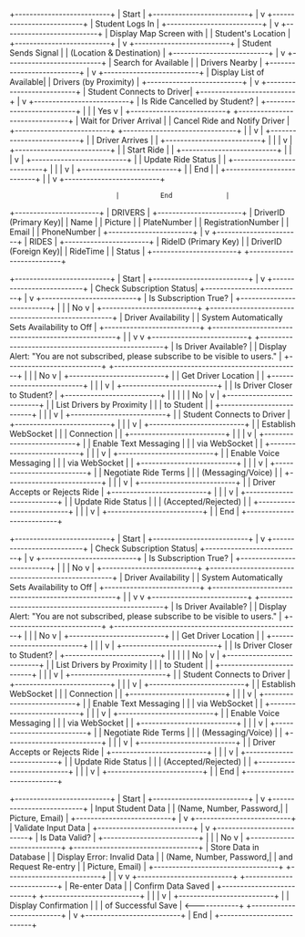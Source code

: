 +--------------------------+
|          Start           |
+--------------------------+
            |
            v
+--------------------------+
| Student Logs In          |
+--------------------------+
            |
            v
+--------------------------+
| Display Map Screen with  |
| Student's Location       |
+--------------------------+
            |
            v
+--------------------------+
| Student Sends Signal     |
| (Location & Destination) |
+--------------------------+
            |
            v
+--------------------------+
| Search for Available     |
| Drivers Nearby           |
+--------------------------+
            |
            v
+--------------------------+
| Display List of Available|
| Drivers (by Proximity)   |
+--------------------------+
            |
            v
+--------------------------+
| Student Connects to Driver|
+--------------------------+
            |
            v
+--------------------------+
| Is Ride Cancelled by Student? |
+--------------------------+
      |         |
      |         Yes
      v         |
+--------------------------+  +-------------------------------+
| Wait for Driver Arrival  |  | Cancel Ride and Notify Driver |
+--------------------------+  +-------------------------------+
            |                         |
            v                         |
+--------------------------+          |
| Driver Arrives           |          |
+--------------------------+          |
            |                         |
            v                         |
+--------------------------+          |
| Start Ride               |          |
+--------------------------+          |
            |                         |
            v                         |
+--------------------------+          |
| Update Ride Status       |          |
+--------------------------+          |
            |                         |
            v                         |
+--------------------------+          |
|          End             |          |
+--------------------------+          |
                                      |
                                      v
                              +--------------------------+


                              |          End             |
+-----------------------+
|      DRIVERS          |
+-----------------------+
| DriverID (Primary Key)|
| Name                  |
| Picture               |
| PlateNumber           |
| RegistrationNumber    |
| Email                 |
| PhoneNumber           |
+-----------------------+
           |
           v
+-----------------------+
|       RIDES           |
+-----------------------+
| RideID (Primary Key)  |
| DriverID (Foreign Key)|
| RideTime              |
| Status                |
+-----------------------+
                              +--------------------------+

+--------------------------+
|          Start           |
+--------------------------+
            |
            v
+--------------------------+
|  Check Subscription Status|
+--------------------------+
            |
            v
+--------------------------+
| Is Subscription True?    |
+--------------------------+
      |        |
      |        No
      v        |
+--------------------------+  +---------------------------------------------------+
|  Driver Availability     |  | System Automatically Sets Availability to Off  |
+--------------------------+  +---------------------------------------------------+
            |                             |
            v                             v
+--------------------------+  +---------------------------------------------------+
| Is Driver Available?     |  | Display Alert: "You are not subscribed, please subscribe to be visible to users." |
+--------------------------+  +---------------------------------------------------+
      |        |
      |        No
      v        |
+--------------------------+  |
| Get Driver Location      |  |
+--------------------------+  |
            |               |
            v               |
+--------------------------+  |
| Is Driver Closer to Student? |
+--------------------------+  |
      |        |            |
      |        No           |
      v                    |
+--------------------------+  |
| List Drivers by Proximity |  |
| to Student                |  |
+--------------------------+  |
            |               |
            v               |
+--------------------------+  |
| Student Connects to Driver  |
+--------------------------+  |
            |               |
            v               |
+--------------------------+  |
|  Establish WebSocket     |  |
|  Connection              |  |
+--------------------------+  |
            |               |
            v               |
+--------------------------+  |
|  Enable Text Messaging   |  |
|  via WebSocket           |  |
+--------------------------+  |
            |               |
            v               |
+--------------------------+  |
|  Enable Voice Messaging  |  |
|  via WebSocket           |  |
+--------------------------+  |
            |               |
            v               |
+--------------------------+  |
|  Negotiate Ride Terms    |  |
|  (Messaging/Voice)       |  |
+--------------------------+  |
            |               |
            v               |
+--------------------------+  |
| Driver Accepts or Rejects Ride |
+--------------------------+  |
            |               |
            v               |
+--------------------------+  |
|  Update Ride Status      |  |
|  (Accepted/Rejected)     |  |
+--------------------------+  |
            |               |
            v               |
+--------------------------+  |
|          End             |
+--------------------------+


+--------------------------+
|          Start           |
+--------------------------+
            |
            v
+--------------------------+
|  Check Subscription Status|
+--------------------------+
            |
            v
+--------------------------+
| Is Subscription True?    |
+--------------------------+
      |        |
      |        No
      v        |
+--------------------------+  +---------------------------------------------------+
|  Driver Availability     |  | System Automatically Sets Availability to Off  |
+--------------------------+  +---------------------------------------------------+
            |                             |
            v                             v
+--------------------------+  +---------------------------------------------------+
| Is Driver Available?     |  | Display Alert: "You are not subscribed, please subscribe to be visible to users." |
+--------------------------+  +---------------------------------------------------+
      |        |
      |        No
      v        |
+--------------------------+  |
| Get Driver Location      |  |
+--------------------------+  |
            |               |
            v               |
+--------------------------+  |
| Is Driver Closer to Student? |
+--------------------------+  |
      |        |            |
      |        No           |
      v                    |
+--------------------------+  |
| List Drivers by Proximity |  |
| to Student                |  |
+--------------------------+  |
            |               |
            v               |
+--------------------------+  |
| Student Connects to Driver  |
+--------------------------+  |
            |               |
            v               |
+--------------------------+  |
|  Establish WebSocket     |  |
|  Connection              |  |
+--------------------------+  |
            |               |
            v               |
+--------------------------+  |
|  Enable Text Messaging   |  |
|  via WebSocket           |  |
+--------------------------+  |
            |               |
            v               |
+--------------------------+  |
|  Enable Voice Messaging  |  |
|  via WebSocket           |  |
+--------------------------+  |
            |               |
            v               |
+--------------------------+  |
|  Negotiate Ride Terms    |  |
|  (Messaging/Voice)       |  |
+--------------------------+  |
            |               |
            v               |
+--------------------------+  |
| Driver Accepts or Rejects Ride |
+--------------------------+  |
            |               |
            v               |
+--------------------------+  |
|  Update Ride Status      |  |
|  (Accepted/Rejected)     |  |
+--------------------------+  |
            |               |
            v               |
+--------------------------+  |
|          End             |
+--------------------------+


+--------------------------+
|          Start           |
+--------------------------+
            |
            v
+--------------------------+
|  Input Student Data      |
|  (Name, Number, Password,|
|  Picture, Email)         |
+--------------------------+
            |
            v
+--------------------------+
|  Validate Input Data     |
+--------------------------+
            |
            v
+--------------------------+
|  Is Data Valid?          |
+--------------------------+
      |        |
      |        No
      v        |
+--------------------------+  +----------------------------------+
|   Store Data in Database |  |  Display Error: Invalid Data     |
|   (Name, Number, Password,|  |  and Request Re-entry            |
|   Picture, Email)         |  +----------------------------------+
+--------------------------+            |
            |                            v
            v                    +--------------------------+
+--------------------------+    |   Re-enter Data           |
|  Confirm Data Saved       |    +--------------------------+
+--------------------------+              |
            |                              |
            v                              |
+--------------------------+              |
|  Display Confirmation     |              |
|  of Successful Save       | <------------+
+--------------------------+
            |
            v
+--------------------------+
|          End             |
+--------------------------+






